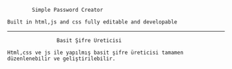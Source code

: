 

            Simple Password Creator

    Built in html,js and css fully editable and developable

______________________________________________________________

                    Basit Şifre Üreticisi

    Html,css ve js ile yapılmış basit şifre üreticisi tamamen düzenlenebilir ve geliştirilebilir.
